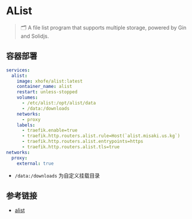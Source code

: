 # AList

> 🗂️ A file list program that supports multiple storage, powered by Gin and Solidjs.

## 容器部署

```yaml
services:
  alist:
    image: xhofe/alist:latest
    container_name: alist
    restart: unless-stopped
    volumes:
      - /etc/alist:/opt/alist/data
      - /data:/downloads
    networks:
      - proxy
    labels:
      - traefik.enable=true
      - traefik.http.routers.alist.rule=Host(`alist.misaki.us.kg`)
      - traefik.http.routers.alist.entrypoints=https
      - traefik.http.routers.alist.tls=true
networks:
  proxy:
    external: true
```

- `/data:/downloads` 为自定义挂载目录

## 参考链接

- [alist](https://github.com/alist-org/alist)
